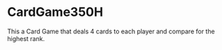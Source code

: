 # CardGame350H
This a Card Game that deals 4 cards to each player and compare for the highest rank.
